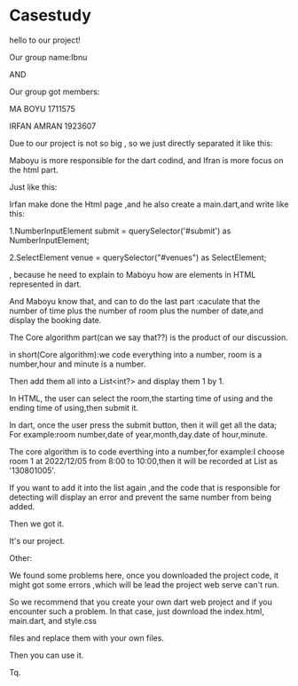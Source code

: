 # Casestudy
hello to our project!

  Our group name:Ibnu

AND

Our group got members:

MA BOYU 1711575

IRFAN AMRAN 1923607

Due to our project is not so big , so we just directly separated it like this: 

Maboyu is more responsible for the dart codind, and Ifran is more focus on the html part.

Just like this:

Irfan make done the Html page ,and he also create a main.dart,and write like this:

1.NumberInputElement submit = querySelector('#submit') as NumberInputElement;

2.SelectElement venue = querySelector("#venues") as SelectElement;

, because he need to explain to Maboyu how are elements in HTML represented in dart.

And Maboyu know that, and can to do the last part :caculate that the number of time plus the number of room plus the number of date,and display the booking date.

The Core algorithm part(can we say that??) is the product of our discussion.

in short(Core algorithm):we code everything into a number, room is a number,hour and minute is a number.

Then add them all into a List<int?> and display them 1 by 1.


In HTML, the user can select the room,the starting time of using and the ending time of using,then submit it.

In dart, once the user press the submit button, then it will get all the data; For example:room number,date of year,month,day.date of hour,minute.

The core algorithm is to code everthing into a number,for example:I choose room 1 at 2022/12/05 from 8:00 to 10:00,then it will be recorded at List as '130801005'.

If you want to add it into the list again ,and the code that is responsible for detecting will display an error and prevent the same number from being added.

Then we got it.


It's our project.

Other:

We found some problems here, once you downloaded the project code, it might got some errors ,which will be lead the project web serve can't run.

So we recommend that you create your own dart web project and if you encounter such a problem. In that case, just download the index.html, main.dart, and style.css 

files and replace them with your own files. 

Then you can use it.

Tq.

